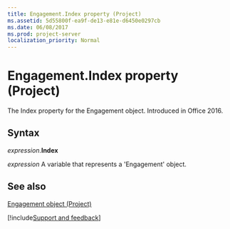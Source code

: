 ```yaml
---
title: Engagement.Index property (Project)
ms.assetid: 5d55800f-ea9f-de13-e81e-d6450e0297cb
ms.date: 06/08/2017
ms.prod: project-server
localization_priority: Normal
---
```



# Engagement.Index property (Project)

The Index property for the Engagement object. Introduced in Office 2016.


## Syntax

_expression_.**Index**

_expression_ A variable that represents a 'Engagement' object.


## See also


[Engagement object (Project)](Project.engagement.md)

[!include[Support and feedback](~/includes/feedback-boilerplate.md)]